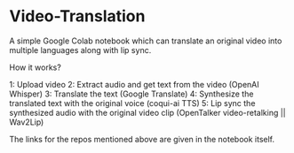 # Video-Translation
A simple Google Colab notebook which can translate an original video into multiple languages along with lip sync.

How it works?

1: Upload video
2: Extract audio and get text from the video (OpenAI Whisper)
3: Translate the text (Google Translate)
4: Synthesize the translated text with the original voice (coqui-ai TTS)
5: Lip sync the synthesized audio with the original video clip (OpenTalker video-retalking || Wav2Lip)

The links for the repos mentioned above are given in the notebook itself.
